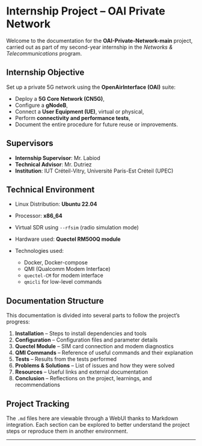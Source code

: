 # Internship Project – OAI Private Network

Welcome to the documentation for the **OAI-Private-Network-main** project, carried out as part of my second-year internship in the *Networks & Telecommunications* program.

## Internship Objective

Set up a private 5G network using the **OpenAirInterface (OAI)** suite:

* Deploy a **5G Core Network (CN5G)**,
* Configure a **gNodeB**,
* Connect a **User Equipment (UE)**, virtual or physical,
* Perform **connectivity and performance tests**,
* Document the entire procedure for future reuse or improvements.

## Supervisors

* **Internship Supervisor**: Mr. Labiod
* **Technical Advisor**: Mr. Dutriez
* **Institution**: IUT Créteil-Vitry, Université Paris-Est Créteil (UPEC)

## Technical Environment

* Linux Distribution: **Ubuntu 22.04**
* Processor: **x86\_64**
* Virtual SDR using `--rfsim` (radio simulation mode)
* Hardware used: **Quectel RM500Q module**
* Technologies used:

  * Docker, Docker-compose
  * QMI (Qualcomm Modem Interface)
  * `quectel-CM` for modem interface
  * `qmicli` for low-level commands

## Documentation Structure

This documentation is divided into several parts to follow the project’s progress:

1. **Installation** – Steps to install dependencies and tools
2. **Configuration** – Configuration files and parameter details
3. **Quectel Module** – SIM card connection and modem diagnostics
4. **QMI Commands** – Reference of useful commands and their explanation
5. **Tests** – Results from the tests performed
6. **Problems & Solutions** – List of issues and how they were solved
7. **Resources** – Useful links and external documentation
8. **Conclusion** – Reflections on the project, learnings, and recommendations

## Project Tracking

The `.md` files here are viewable through a WebUI thanks to Markdown integration.
Each section can be explored to better understand the project steps or reproduce them in another environment.

---